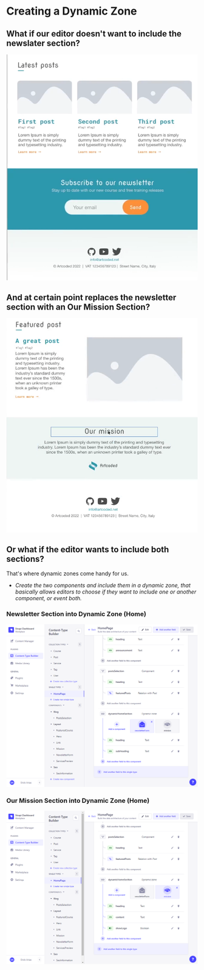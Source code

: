 # Creating a Dynamic Zone  

## What if our editor doesn't want to include the newslater section?  

![Newsletter-Section](./img/newsletter-section.png)

## And at certain point replaces the newsletter section with an Our Mission Section?  

![Our-Mission-Section](./img/our-mision-section.png)  

## Or what if the editor wants to include both sections?  

That's where dynamic zones come handy for us.  

- *Create the two components and include them in a dynamic zone, that basically allows editors to choose if they want to include one or another component, or event both.*  

### Newsletter Section into Dynamic Zone (Home)

![Dynamic-Home-Section-Newsletter](./img/home-page-dynamic-home-section-newsletter.png)  

### Our Mission Section into Dynamic Zone (Home)

![Dynamic-Home-Section-Mission](./img/home-page-dynamic-home-section-mission.png)